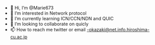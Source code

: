 
- 👋 Hi, I’m @Marie673
- 👀 I’m interested in Network protocol
- 🌱 I’m currently learning ICN/CCN/NDN and QUIC
- 💞️ I’m looking to collaborate on quicly 
- 📫 How to reach me twitter or email
-okazaki@net.info.hiroshima-cu.ac.jp

<!---
Marie673/Marie673 is a ✨ special ✨ repository because its `README.md` (this file) appears on your GitHub profile.
You can click the Preview link to take a look at your changes.
--->

